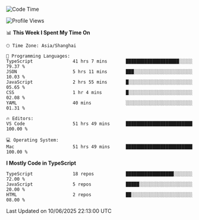 <!--START_SECTION:waka-->
![Code Time](http://img.shields.io/badge/Code%20Time-7%2C798%20hrs%2054%20mins-blue)

![Profile Views](http://img.shields.io/badge/Profile%20Views-3-blue)

📊 **This Week I Spent My Time On** 

```text
🕑︎ Time Zone: Asia/Shanghai

💬 Programming Languages: 
TypeScript               41 hrs 7 mins       ████████████████████░░░░░   79.37 % 
JSON                     5 hrs 11 mins       ███░░░░░░░░░░░░░░░░░░░░░░   10.03 % 
JavaScript               2 hrs 55 mins       █░░░░░░░░░░░░░░░░░░░░░░░░   05.65 % 
CSS                      1 hr 4 mins         █░░░░░░░░░░░░░░░░░░░░░░░░   02.08 % 
YAML                     40 mins             ░░░░░░░░░░░░░░░░░░░░░░░░░   01.31 % 

🔥 Editors: 
VS Code                  51 hrs 49 mins      █████████████████████████   100.00 % 

💻 Operating System: 
Mac                      51 hrs 49 mins      █████████████████████████   100.00 % 
```

**I Mostly Code in TypeScript** 

```text
TypeScript               18 repos            ██████████████████░░░░░░░   72.00 % 
JavaScript               5 repos             █████░░░░░░░░░░░░░░░░░░░░   20.00 % 
HTML                     2 repos             ██░░░░░░░░░░░░░░░░░░░░░░░   08.00 % 
```




 Last Updated on 10/06/2025 22:13:00 UTC
<!--END_SECTION:waka-->
